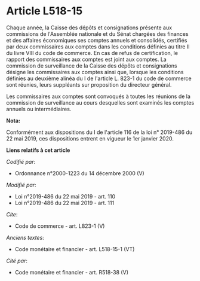 # Article L518-15

Chaque année, la Caisse des dépôts et consignations présente aux commissions de l'Assemblée nationale et du Sénat chargées
des finances et des affaires économiques ses comptes annuels et consolidés, certifiés par deux commissaires aux comptes dans
les conditions définies au titre II du livre VIII du code de commerce. En cas de refus de certification, le rapport des
commissaires aux comptes est joint aux comptes. La commission de surveillance de la Caisse des dépôts et consignations
désigne les commissaires aux comptes ainsi que, lorsque les conditions définies au deuxième alinéa du I de l'article L. 823-1
du code de commerce sont réunies, leurs suppléants sur proposition du directeur général. 

Les commissaires aux comptes sont convoqués à toutes les réunions de la commission de surveillance au cours desquelles sont
examinés les comptes annuels ou intermédiaires.

**Nota:**

Conformément aux dispositions du I de l'article 116 de la loi n° 2019-486 du 22 mai 2019, ces dispositions entrent en vigueur
le 1er janvier 2020.

**Liens relatifs à cet article**

_Codifié par_:

  - Ordonnance n°2000-1223 du 14 décembre 2000 (V)

_Modifié par_:

  - Loi n°2019-486 du 22 mai 2019 - art. 110
  - Loi n°2019-486 du 22 mai 2019 - art. 111

_Cite_:

  - Code de commerce - art. L823-1 (V)

_Anciens textes_:

  - Code monétaire et financier - art. L518-15-1 (VT)

_Cité par_:

  - Code monétaire et financier - art. R518-38 (V)
